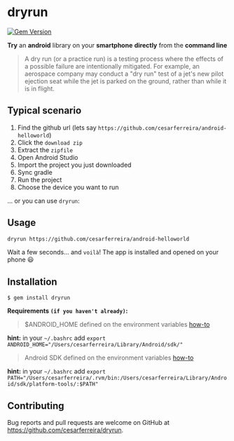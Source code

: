# dryrun
[![Gem Version](https://badge.fury.io/rb/dryrun.svg)](http://badge.fury.io/rb/dryrun)

**Try** an **android** library on your **smartphone** **directly** from the **command line**


> A dry run (or a practice run) is a testing process where the effects of a possible failure are intentionally mitigated. For example, an aerospace company may conduct a "dry run" test of a jet's new pilot ejection seat while the jet is parked on the ground, rather than while it is in flight.


## Typical scenario

1. Find the github url (lets say `https://github.com/cesarferreira/android-helloworld`)
2. Click the `download zip`
3. Extract the `zipfile`
4. Open Android Studio
5. Import the project you just downloaded
6. Sync gradle
7. Run the project
8. Choose the device you want to run

... or you can use `dryrun`:

## Usage
```bash
dryrun https://github.com/cesarferreira/android-helloworld
```

Wait a few seconds... and `voilà`! The app is installed and opened on your phone :smiley:


## Installation

    $ gem install dryrun

**Requirements `(if you haven't already)`:**

> $ANDROID_HOME defined on the environment variables [how-to](http://stackoverflow.com/questions/5526470/trying-to-add-adb-to-path-variable-osx)

**hint:** in your `~/.bashrc` add `export ANDROID_HOME="/Users/cesarferreira/Library/Android/sdk/"`

> Android SDK defined on the environment variables [how-to](http://stackoverflow.com/questions/19986214/setting-android-home-enviromental-variable-on-mac-os-x)

**hint:** in your `~/.bashrc` add `export PATH="/Users/cesarferreira/.rvm/bin:/Users/cesarferreira/Library/Android/sdk/platform-tools/:$PATH"`

## Contributing

Bug reports and pull requests are welcome on GitHub at https://github.com/cesarferreira/dryrun.
